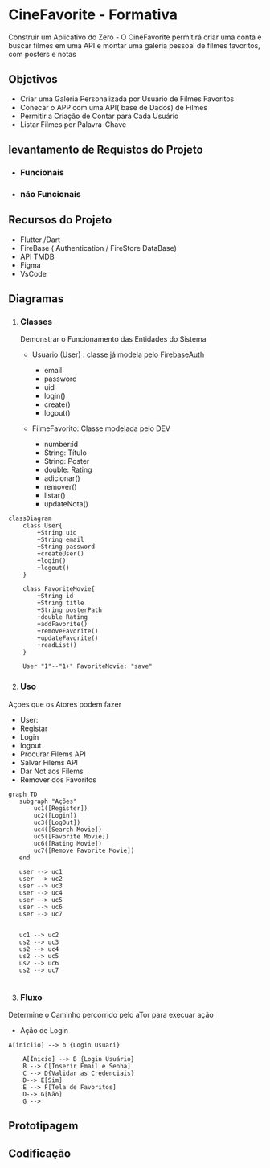 # CineFavorite - Formativa
Construir um Aplicativo do Zero - O CineFavorite permitirá criar uma conta e buscar filmes em uma API e montar uma galeria pessoal de filmes favoritos, com posters e notas

## Objetivos
- Criar uma Galeria Personalizada por Usuário de Filmes Favoritos 
- Conecar o APP com uma API( base de Dados) de Filmes
- Permitir a Criação de Contar para Cada Usuário
- Listar Filmes por Palavra-Chave


## levantamento de Requistos do Projeto
- ### Funcionais 

- ### não Funcionais

## Recursos do Projeto
- Flutter /Dart
- FireBase ( Authentication / FireStore DataBase)
- API TMDB
- Figma
- VsCode

## Diagramas

1. ### Classes
    Demonstrar o Funcionamento das Entidades do Sistema
    - Usuario (User) : classe já modela pelo FirebaseAuth
        - email
        - password
        - uid
        - login()
        - create()
        - logout()

    - FilmeFavorito: Classe modelada pelo DEV
        - number:id
        - String: Título
        - String: Poster
        - double: Rating
        - adicionar()
        - remover()
        - listar()
        - updateNota()

```mermaid
classDiagram
    class User{
        +String uid
        +String email
        +String password
        +createUser()
        +login()
        +logout()
    }

    class FavoriteMovie{
        +String id
        +String title
        +String posterPath
        +double Rating
        +addFavorite()
        +removeFavorite()
        +updateFavorite()
        +readList()
    }

    User "1"--"1+" FavoriteMovie: "save"

```
2. ### Uso
 Açoes que os Atores podem fazer
  - User: 
  - Registar 
  - Login
  - logout 
  - Procurar Filems API
  - Salvar Filems API
  - Dar Not aos Filems 
  - Remover dos Favoritos
 
 ```mermaid
graph TD
    subgraph "Ações"
        uc1([Register])
        uc2([Login])
        uc3([LogOut])
        uc4([Search Movie])
        uc5([Favorite Movie])
        uc6([Rating Movie])
        uc7([Remove Favorite Movie])
    end

    user --> uc1
    user --> uc2
    user --> uc3
    user --> uc4
    user --> uc5
    user --> uc6
    user --> uc7


    uc1 --> uc2
    us2 --> uc3
    us2 --> uc4
    us2 --> uc5 
    us2 --> uc6
    us2 --> uc7 
    
```


3. ### Fluxo
 Determine o Caminho percorrido pelo aTor para execuar ação 


- Ação de Login


``` mermaid 
A[iniciio] --> b {Login Usuari}

    A[Ínicio] --> B {Login Usuário}
    B --> C[Inserir Email e Senha] 
    C --> D{Validar as Credenciais}
    D--> E[Sim]
    E --> F[Tela de Favoritos]
    D--> G[Não]
    G --> 

```



## Prototipagem

## Codificação